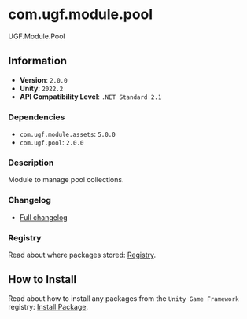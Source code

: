 # com.ugf.module.pool

UGF.Module.Pool

## Information

- **Version**: `2.0.0`
- **Unity**: `2022.2`
- **API Compatibility Level**: `.NET Standard 2.1`

### Dependencies

- `com.ugf.module.assets`: `5.0.0`
- `com.ugf.pool`: `2.0.0`


### Description

Module to manage pool collections.

### Changelog

- [Full changelog](changelog.md)

### Registry

Read about where packages stored: [Registry](https://github.com/unity-game-framework/organization/blob/main/docs/registry.md).

## How to Install

Read about how to install any packages from the `Unity Game Framework` registry: [Install Package](https://github.com/unity-game-framework/organization/blob/main/docs/install-packages.md).
